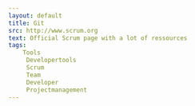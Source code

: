 ```yaml
---
layout: default
title: Git
src: http://www.scrum.org
text: Official Scrum page with a lot of ressources
tags:
    Tools
     Developertools
     Scrum
     Team
     Developer
     Projectmanagement
---
```

